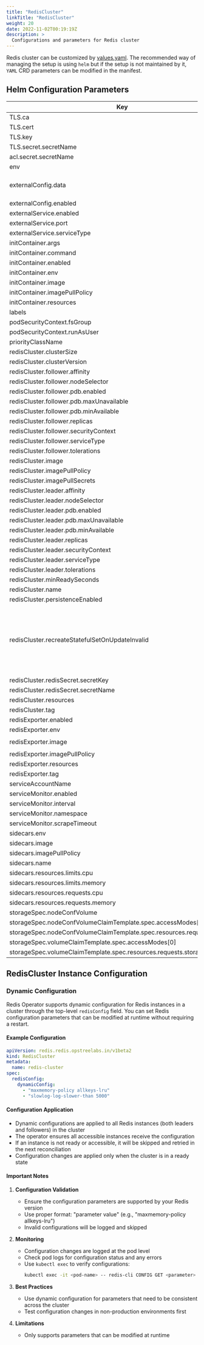 ```yaml
---
title: "RedisCluster"
linkTitle: "RedisCluster"
weight: 20
date: 2022-11-02T00:19:19Z
description: >
  Configurations and parameters for Redis cluster
---
```


Redis cluster can be customized by [values.yaml](https://github.com/OT-CONTAINER-KIT/redis-operator/blob/master/charts/redis-cluster/values.yaml). The recommended way of managing the setup is using `helm` but if the setup is not maintained by it, `YAML` CRD parameters can be modified in the manifest.

## Helm Configuration Parameters

| Key                                                                     | Type   | Default                                                                  | Description                                                                                                                                                           |
|-------------------------------------------------------------------------|--------|--------------------------------------------------------------------------|-----------------------------------------------------------------------------------------------------------------------------------------------------------------------|
| TLS.ca                                                                  | string | `"ca.key"`                                                               |                                                                                                                                                                       |
| TLS.cert                                                                | string | `"tls.crt"`                                                              |                                                                                                                                                                       |
| TLS.key                                                                 | string | `"tls.key"`                                                              |                                                                                                                                                                       |
| TLS.secret.secretName                                                   | string | `""`                                                                     |                                                                                                                                                                       |
| acl.secret.secretName                                                   | string | `""`                                                                     |                                                                                                                                                                       |
| env                                                                     | list   | `[]`                                                                     |                                                                                                                                                                       |
| externalConfig.data                                                     | string | `"tcp-keepalive 400\nslowlog-max-len 158\nstream-node-max-bytes 2048\n"` |                                                                                                                                                                       |
| externalConfig.enabled                                                  | bool   | `false`                                                                  |                                                                                                                                                                       |
| externalService.enabled                                                 | bool   | `false`                                                                  |                                                                                                                                                                       |
| externalService.port                                                    | int    | `6379`                                                                   |                                                                                                                                                                       |
| externalService.serviceType                                             | string | `"LoadBalancer"`                                                         |                                                                                                                                                                       |
| initContainer.args                                                      | list   | `[]`                                                                     |                                                                                                                                                                       |
| initContainer.command                                                   | list   | `[]`                                                                     |                                                                                                                                                                       |
| initContainer.enabled                                                   | bool   | `false`                                                                  |                                                                                                                                                                       |
| initContainer.env                                                       | list   | `[]`                                                                     |                                                                                                                                                                       |
| initContainer.image                                                     | string | `""`                                                                     |                                                                                                                                                                       |
| initContainer.imagePullPolicy                                           | string | `"IfNotPresent"`                                                         |                                                                                                                                                                       |
| initContainer.resources                                                 | object | `{}`                                                                     |                                                                                                                                                                       |
| labels                                                                  | object | `{}`                                                                     |                                                                                                                                                                       |
| podSecurityContext.fsGroup                                              | int    | `1000`                                                                   |                                                                                                                                                                       |
| podSecurityContext.runAsUser                                            | int    | `1000`                                                                   |                                                                                                                                                                       |
| priorityClassName                                                       | string | `""`                                                                     |                                                                                                                                                                       |
| redisCluster.clusterSize                                                | int    | `3`                                                                      |                                                                                                                                                                       |
| redisCluster.clusterVersion                                             | string | `"v7"`                                                                   |                                                                                                                                                                       |
| redisCluster.follower.affinity                                          | string | `nil`                                                                    |                                                                                                                                                                       |
| redisCluster.follower.nodeSelector                                      | string | `nil`                                                                    |                                                                                                                                                                       |
| redisCluster.follower.pdb.enabled                                       | bool   | `false`                                                                  |                                                                                                                                                                       |
| redisCluster.follower.pdb.maxUnavailable                                | int    | `1`                                                                      |                                                                                                                                                                       |
| redisCluster.follower.pdb.minAvailable                                  | int    | `1`                                                                      |                                                                                                                                                                       |
| redisCluster.follower.replicas                                          | int    | `3`                                                                      |                                                                                                                                                                       |
| redisCluster.follower.securityContext                                   | object | `{}`                                                                     |                                                                                                                                                                       |
| redisCluster.follower.serviceType                                       | string | `"ClusterIP"`                                                            |                                                                                                                                                                       |
| redisCluster.follower.tolerations                                       | list   | `[]`                                                                     |                                                                                                                                                                       |
| redisCluster.image                                                      | string | `"quay.io/opstree/redis"`                                                |                                                                                                                                                                       |
| redisCluster.imagePullPolicy                                            | string | `"IfNotPresent"`                                                         |                                                                                                                                                                       |
| redisCluster.imagePullSecrets                                           | object | `{}`                                                                     |                                                                                                                                                                       |
| redisCluster.leader.affinity                                            | object | `{}`                                                                     |                                                                                                                                                                       |
| redisCluster.leader.nodeSelector                                        | string | `nil`                                                                    |                                                                                                                                                                       |
| redisCluster.leader.pdb.enabled                                         | bool   | `false`                                                                  |                                                                                                                                                                       |
| redisCluster.leader.pdb.maxUnavailable                                  | int    | `1`                                                                      |                                                                                                                                                                       |
| redisCluster.leader.pdb.minAvailable                                    | int    | `1`                                                                      |                                                                                                                                                                       |
| redisCluster.leader.replicas                                            | int    | `3`                                                                      |                                                                                                                                                                       |
| redisCluster.leader.securityContext                                     | object | `{}`                                                                     |                                                                                                                                                                       |
| redisCluster.leader.serviceType                                         | string | `"ClusterIP"`                                                            |                                                                                                                                                                       |
| redisCluster.leader.tolerations                                         | list   | `[]`                                                                     |                                                                                                                                                                       |
| redisCluster.minReadySeconds                                            | int    | `0`                                                                      |                                                                                                                                                                       |
| redisCluster.name                                                       | string | `""`                                                                     |                                                                                                                                                                       |
| redisCluster.persistenceEnabled                                         | bool   | `true`                                                                   |                                                                                                                                                                       |
| redisCluster.recreateStatefulSetOnUpdateInvalid                         | bool   | `false`                                                                  | Some fields of statefulset are immutable, such as volumeClaimTemplates. When set to true, the operator will delete the statefulset and recreate it. Default is false. |
| redisCluster.redisSecret.secretKey                                      | string | `""`                                                                     |                                                                                                                                                                       |
| redisCluster.redisSecret.secretName                                     | string | `""`                                                                     |                                                                                                                                                                       |
| redisCluster.resources                                                  | object | `{}`                                                                     |                                                                                                                                                                       |
| redisCluster.tag                                                        | string | `"v7.0.15"`                                                              |                                                                                                                                                                       |
| redisExporter.enabled                                                   | bool   | `false`                                                                  |                                                                                                                                                                       |
| redisExporter.env                                                       | list   | `[]`                                                                     |                                                                                                                                                                       |
| redisExporter.image                                                     | string | `"quay.io/opstree/redis-exporter"`                                       |                                                                                                                                                                       |
| redisExporter.imagePullPolicy                                           | string | `"IfNotPresent"`                                                         |                                                                                                                                                                       |
| redisExporter.resources                                                 | object | `{}`                                                                     |                                                                                                                                                                       |
| redisExporter.tag                                                       | string | `"v1.44.0"`                                                              |                                                                                                                                                                       |
| serviceAccountName                                                      | string | `""`                                                                     |                                                                                                                                                                       |
| serviceMonitor.enabled                                                  | bool   | `false`                                                                  |                                                                                                                                                                       |
| serviceMonitor.interval                                                 | string | `"30s"`                                                                  |                                                                                                                                                                       |
| serviceMonitor.namespace                                                | string | `"monitoring"`                                                           |                                                                                                                                                                       |
| serviceMonitor.scrapeTimeout                                            | string | `"10s"`                                                                  |                                                                                                                                                                       |
| sidecars.env                                                            | object | `{}`                                                                     |                                                                                                                                                                       |
| sidecars.image                                                          | string | `""`                                                                     |                                                                                                                                                                       |
| sidecars.imagePullPolicy                                                | string | `"IfNotPresent"`                                                         |                                                                                                                                                                       |
| sidecars.name                                                           | string | `""`                                                                     |                                                                                                                                                                       |
| sidecars.resources.limits.cpu                                           | string | `"100m"`                                                                 |                                                                                                                                                                       |
| sidecars.resources.limits.memory                                        | string | `"128Mi"`                                                                |                                                                                                                                                                       |
| sidecars.resources.requests.cpu                                         | string | `"50m"`                                                                  |                                                                                                                                                                       |
| sidecars.resources.requests.memory                                      | string | `"64Mi"`                                                                 |                                                                                                                                                                       |
| storageSpec.nodeConfVolume                                              | bool   | `true`                                                                   |                                                                                                                                                                       |
| storageSpec.nodeConfVolumeClaimTemplate.spec.accessModes[0]             | string | `"ReadWriteOnce"`                                                        |                                                                                                                                                                       |
| storageSpec.nodeConfVolumeClaimTemplate.spec.resources.requests.storage | string | `"1Gi"`                                                                  |                                                                                                                                                                       |
| storageSpec.volumeClaimTemplate.spec.accessModes[0]                     | string | `"ReadWriteOnce"`                                                        |                                                                                                                                                                       |
| storageSpec.volumeClaimTemplate.spec.resources.requests.storage         | string | `"1Gi"`                                                                  |                                                                                                                                                                       |

## RedisCluster Instance Configuration

### Dynamic Configuration

Redis Operator supports dynamic configuration for Redis instances in a cluster through the top-level `redisConfig` field. You can set Redis configuration parameters that can be modified at runtime without requiring a restart.

#### Example Configuration

```yaml
apiVersion: redis.redis.opstreelabs.in/v1beta2
kind: RedisCluster
metadata:
  name: redis-cluster
spec:
  redisConfig:
    dynamicConfig:
      - "maxmemory-policy allkeys-lru"
      - "slowlog-log-slower-than 5000"
```

#### Configuration Application

- Dynamic configurations are applied to all Redis instances (both leaders and followers) in the cluster
- The operator ensures all accessible instances receive the configuration
- If an instance is not ready or accessible, it will be skipped and retried in the next reconciliation
- Configuration changes are applied only when the cluster is in a ready state

#### Important Notes

1. **Configuration Validation**
   - Ensure the configuration parameters are supported by your Redis version
   - Use proper format: "parameter value" (e.g., "maxmemory-policy allkeys-lru")
   - Invalid configurations will be logged and skipped

2. **Monitoring**
   - Configuration changes are logged at the pod level
   - Check pod logs for configuration status and any errors
   - Use `kubectl exec` to verify configurations:
     ```bash
     kubectl exec -it <pod-name> -- redis-cli CONFIG GET <parameter>
     ```

3. **Best Practices**
   - Use dynamic configuration for parameters that need to be consistent across the cluster
   - Test configuration changes in non-production environments first

4. **Limitations**
   - Only supports parameters that can be modified at runtime